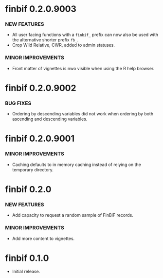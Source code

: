 # finbif 0.2.0.9003

### NEW FEATURES

  * All user facing functions with a `finbif_` prefix can now also be used with
    the alternative shorter prefix `fb_`.
  * Crop Wild Relative, CWR, added to admin statuses.

### MINOR IMPROVEMENTS

  * Front matter of vignettes is nwo visible when using the R help browser.

# finbif 0.2.0.9002

### BUG FIXES

  * Ordering by descending variables did not work when ordering by both ascending and descending variables.

# finbif 0.2.0.9001

### MINOR IMPROVEMENTS

  * Caching defaults to in memory caching instead of relying on the temporary directory.

# finbif 0.2.0

### NEW FEATURES

  * Add capacity to request a random sample of FinBIF records.

### MINOR IMPROVEMENTS

  * Add more content to vignettes.

# finbif 0.1.0

  * Initial release.
